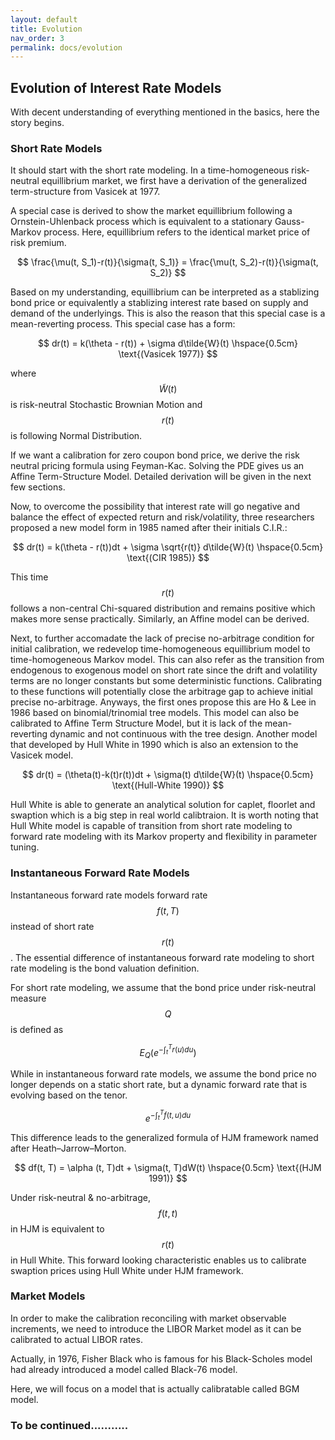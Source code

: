 ```yaml
---
layout: default
title: Evolution
nav_order: 3
permalink: docs/evolution
---
```


## Evolution of Interest Rate Models 

With decent understanding of everything mentioned in the basics, here the story begins. 

### Short Rate Models 

It should start with the short rate modeling. In a time-homogeneous risk-neutral equillibrium market, we first have a derivation of the generalized term-structure from Vasicek at 1977. 

A special case is derived to show the market equillibrium following a Ornstein-Uhlenback process which is equivalent to a stationary Gauss-Markov process. Here, equillibrium refers to the identical market price of risk premium. 

$$
\frac{\mu(t, S_1)-r(t)}{\sigma(t, S_1)} = \frac{\mu(t, S_2)-r(t)}{\sigma(t, S_2)}
$$

Based on my understanding, equillibrium can be interpreted as a stablizing bond price or equivalently a stablizing interest rate based on supply and demand of the underlyings. This is also the reason that this special case is a mean-reverting process. This special case has a form: 

$$
dr(t) = k(\theta - r(t)) + \sigma d\tilde{W}(t) \hspace{0.5cm} \text{(Vasicek 1977)}
$$

where $$\tilde{W}(t)$$ is risk-neutral Stochastic Brownian Motion and $$r(t)$$ is following Normal Distribution. 

If we want a calibration for zero coupon bond price, we derive the risk neutral pricing formula using Feyman-Kac. Solving the PDE gives us an Affine Term-Structure Model. Detailed derivation will be given in the next few sections. 

Now, to overcome the possibility that interest rate will go negative and balance the effect of expected return and risk/volatility, three researchers proposed a new model form in 1985 named after their initials C.I.R.: 

$$
dr(t) = k(\theta - r(t))dt + \sigma \sqrt{r(t)} d\tilde{W}(t) \hspace{0.5cm} \text{(CIR 1985)}
$$

This time $$r(t)$$ follows a non-central Chi-squared distribution and remains positive which makes more sense practically. Similarly, an Affine model can be derived. 

Next, to further accomadate the lack of precise no-arbitrage condition for initial calibration, we redevelop time-homogeneous equillibrium model to time-homogeneous Markov model. This can also refer as the transition from endogenous to exogenous model on short rate since the drift and volatility terms are no longer constants but some deterministic functions. Calibrating to these functions will potentially close the arbitrage gap to achieve initial precise no-arbitrage. Anyways, the first ones propose this are Ho & Lee in 1986 based on binomial/trinomial tree models. This model can also be calibrated to Affine Term Structure Model, but it is lack of the mean-reverting dynamic and not continuous with the tree design. Another model that developed by Hull White in 1990 which is also an extension to the Vasicek model. 

$$
dr(t) = (\theta(t)-k(t)r(t))dt + \sigma(t) d\tilde{W}(t) \hspace{0.5cm} \text{(Hull-White 1990)}
$$

Hull White is able to generate an analytical solution for caplet, floorlet and swaption which is a big step in real world calibtraion. It is worth noting that Hull White model is capable of transition from short rate modeling to forward rate modeling with its Markov property and flexibility in parameter tuning. 

### Instantaneous Forward Rate Models 

Instantaneous forward rate models forward rate $$f(t, T)$$ instead of short rate $$r(t)$$. The essential difference of instantaneous forward rate modeling to short rate modeling is the bond valuation definition. 

For short rate modeling, we assume that the bond price under risk-neutral measure $$Q$$ is defined as 

$$
E_{Q}\left(e^{-\int_{t}^{T} r(u)du} \right)
$$

While in instantaneous forward rate models, we assume the bond price no longer depends on a static short rate, but a dynamic forward rate that is evolving based on the tenor. 

$$
e^{-\int_{t}^{T} f(t,u)du}
$$ 

This difference leads to the generalized formula of HJM framework named after Heath–Jarrow–Morton. 

$$
df(t, T) = \alpha (t, T)dt + \sigma(t, T)dW(t) \hspace{0.5cm} \text{(HJM 1991)}
$$

Under risk-neutral & no-arbitrage, $$f(t, t)$$ in HJM is equivalent to $$r(t)$$ in Hull White. This forward looking characteristic enables us to calibrate swaption prices using Hull White under HJM framework. 

### Market Models 

In order to make the calibration reconciling with market observable increments, we need to introduce the LIBOR Market model as it can be calibrated to actual LIBOR rates. 

Actually, in 1976, Fisher Black who is famous for his Black-Scholes model had already introduced a model called Black-76 model. 

Here, we will focus on a model that is actually calibratable called BGM model. 

### To be continued...........
